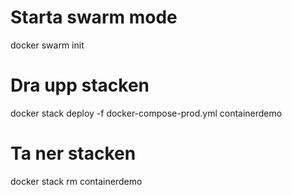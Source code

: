 # Starta swarm mode
docker swarm init

# Dra upp stacken

docker stack deploy -f docker-compose-prod.yml containerdemo


# Ta ner stacken

docker stack rm containerdemo
